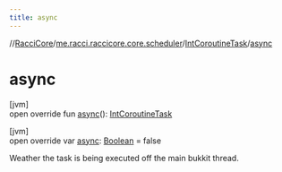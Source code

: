 ```yaml
---
title: async
---
```

//[RacciCore](../../../index.html)/[me.racci.raccicore.core.scheduler](../index.html)/[IntCoroutineTask](index.html)/[async](async.html)



# async



[jvm]\
open override fun [async](async.html)(): [IntCoroutineTask](index.html)





[jvm]\
open override var [async](async.html): [Boolean](https://kotlinlang.org/api/latest/jvm/stdlib/kotlin/-boolean/index.html) = false



Weather the task is being executed off the main bukkit thread.




